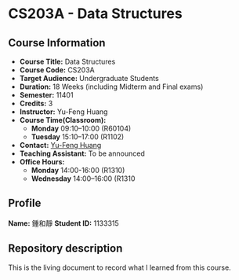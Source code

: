 # CS203A - Data Structures

## Course Information
- **Course Title:** Data Structures
- **Course Code:** CS203A
- **Target Audience:** Undergraduate Students
- **Duration:** 18 Weeks (including Midterm and Final exams)
- **Semester:** 11401
- **Credits:** 3
- **Instructor:** Yu-Feng Huang
- **Course Time(Classroom):**
  - **Monday** 09:10–10:00 (R60104)
  - **Tuesday** 15:10–17:00 (R1102)
- **Contact:** [Yu-Feng Huang](mailto:yfhuang@saturn.yzu.edu.tw)
- **Teaching Assistant:** To be announced
- **Office Hours:**
  - **Monday** 14:00-16:00 (R1310)
  - **Wednesday** 14:00–16:00 (R1310

## Profile
**Name:** 鍾和靜
**Student ID:** 1133315

## Repository description
This is the living document to record what I learned from this course.
